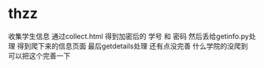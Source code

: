 # thzz

收集学生信息    通过collect.html 得到加密后的 学号 和 密码  然后丢给getinfo.py处理 得到爬下来的信息页面  最后getdetails处理  还有点没完善 什么学院的没爬到 可以把这个完善一下
